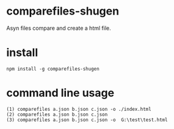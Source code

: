 # comparefiles-shugen

Asyn files compare and create a html file.

# install

```
npm install -g comparefiles-shugen
```

# command line usage

```
(1) comparefiles a.json b.json c.json -o ./index.html
(2)	comparefiles a.json b.json c.json
(3) comparefiles a.json b.json c.json -o  G:\test\test.html
```
